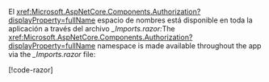 <span data-ttu-id="fd15f-101">El <xref:Microsoft.AspNetCore.Components.Authorization?displayProperty=fullName> espacio de nombres está disponible en toda la aplicación a través del archivo *_Imports.razor:*</span><span class="sxs-lookup"><span data-stu-id="fd15f-101">The <xref:Microsoft.AspNetCore.Components.Authorization?displayProperty=fullName> namespace is made available throughout the app via the *_Imports.razor* file:</span></span>

[!code-razor[](imports-hosted.razor?highlight=2)]
